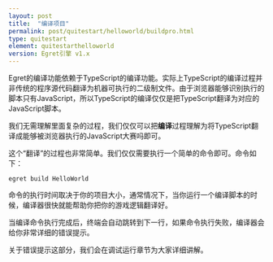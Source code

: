 ```yaml
---
layout: post
title:  "编译项目"
permalink: post/quitestart/helloworld/buildpro.html
type: quitestart
element: quitestarthelloworld
version: Egret引擎 v1.x
---
```


Egret的编译功能依赖于TypeScript的编译功能。实际上TypeScript的编译过程并非传统的程序源代码翻译为机器可执行的二级制文件。由于浏览器能够识别执行的脚本只有JavaScript，所以TypeScript的编译仅仅是把TypeScript翻译为对应的JavaScript脚本。

我们无需理解里面复杂的过程，我们仅仅可以把**编译**过程理解为将TypeScript翻译成能够被浏览器执行的JavaScript大赛吗即可。

这个“翻译”的过程也非常简单。我们仅仅需要执行一个简单的命令即可。命令如下：

`egret build HelloWorld`

命令的执行时间取决于你的项目大小，通常情况下，当你运行一个编译脚本的时候，编译器很快就能帮助你把你的游戏逻辑翻译好。

当编译命令执行完成后，终端会自动跳转到下一行，如果命令执行失败，编译器会给你非常详细的错误提示。

关于错误提示这部分，我们会在调试运行章节为大家详细讲解。
